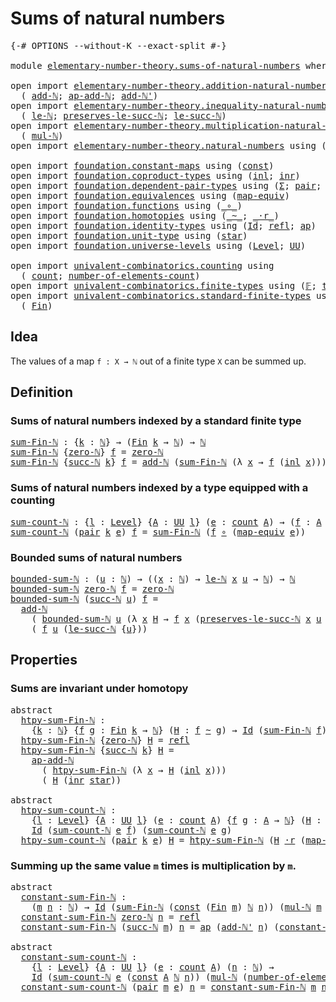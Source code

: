 # Sums of natural numbers

<pre class="Agda"><a id="36" class="Symbol">{-#</a> <a id="40" class="Keyword">OPTIONS</a> <a id="48" class="Pragma">--without-K</a> <a id="60" class="Pragma">--exact-split</a> <a id="74" class="Symbol">#-}</a>

<a id="79" class="Keyword">module</a> <a id="86" href="elementary-number-theory.sums-of-natural-numbers.html" class="Module">elementary-number-theory.sums-of-natural-numbers</a> <a id="135" class="Keyword">where</a>

<a id="142" class="Keyword">open</a> <a id="147" class="Keyword">import</a> <a id="154" href="elementary-number-theory.addition-natural-numbers.html" class="Module">elementary-number-theory.addition-natural-numbers</a> <a id="204" class="Keyword">using</a>
  <a id="212" class="Symbol">(</a> <a id="214" href="elementary-number-theory.addition-natural-numbers.html#988" class="Function">add-ℕ</a><a id="219" class="Symbol">;</a> <a id="221" href="elementary-number-theory.addition-natural-numbers.html#1104" class="Function">ap-add-ℕ</a><a id="229" class="Symbol">;</a> <a id="231" href="elementary-number-theory.addition-natural-numbers.html#1061" class="Function">add-ℕ&#39;</a><a id="237" class="Symbol">)</a>
<a id="239" class="Keyword">open</a> <a id="244" class="Keyword">import</a> <a id="251" href="elementary-number-theory.inequality-natural-numbers.html" class="Module">elementary-number-theory.inequality-natural-numbers</a> <a id="303" class="Keyword">using</a>
  <a id="311" class="Symbol">(</a> <a id="313" href="elementary-number-theory.inequality-natural-numbers.html#7781" class="Function">le-ℕ</a><a id="317" class="Symbol">;</a> <a id="319" href="elementary-number-theory.inequality-natural-numbers.html#9102" class="Function">preserves-le-succ-ℕ</a><a id="338" class="Symbol">;</a> <a id="340" href="elementary-number-theory.inequality-natural-numbers.html#11687" class="Function">le-succ-ℕ</a><a id="349" class="Symbol">)</a>
<a id="351" class="Keyword">open</a> <a id="356" class="Keyword">import</a> <a id="363" href="elementary-number-theory.multiplication-natural-numbers.html" class="Module">elementary-number-theory.multiplication-natural-numbers</a> <a id="419" class="Keyword">using</a>
  <a id="427" class="Symbol">(</a> <a id="429" href="elementary-number-theory.multiplication-natural-numbers.html#1176" class="Function">mul-ℕ</a><a id="434" class="Symbol">)</a>
<a id="436" class="Keyword">open</a> <a id="441" class="Keyword">import</a> <a id="448" href="elementary-number-theory.natural-numbers.html" class="Module">elementary-number-theory.natural-numbers</a> <a id="489" class="Keyword">using</a> <a id="495" class="Symbol">(</a><a id="496" href="elementary-number-theory.natural-numbers.html#1444" class="Datatype">ℕ</a><a id="497" class="Symbol">;</a> <a id="499" href="elementary-number-theory.natural-numbers.html#1465" class="InductiveConstructor">zero-ℕ</a><a id="505" class="Symbol">;</a> <a id="507" href="elementary-number-theory.natural-numbers.html#1478" class="InductiveConstructor">succ-ℕ</a><a id="513" class="Symbol">)</a>

<a id="516" class="Keyword">open</a> <a id="521" class="Keyword">import</a> <a id="528" href="foundation.constant-maps.html" class="Module">foundation.constant-maps</a> <a id="553" class="Keyword">using</a> <a id="559" class="Symbol">(</a><a id="560" href="foundation-core.constant-maps.html#203" class="Function">const</a><a id="565" class="Symbol">)</a>
<a id="567" class="Keyword">open</a> <a id="572" class="Keyword">import</a> <a id="579" href="foundation.coproduct-types.html" class="Module">foundation.coproduct-types</a> <a id="606" class="Keyword">using</a> <a id="612" class="Symbol">(</a><a id="613" href="foundation.coproduct-types.html#1239" class="InductiveConstructor">inl</a><a id="616" class="Symbol">;</a> <a id="618" href="foundation.coproduct-types.html#1262" class="InductiveConstructor">inr</a><a id="621" class="Symbol">)</a>
<a id="623" class="Keyword">open</a> <a id="628" class="Keyword">import</a> <a id="635" href="foundation.dependent-pair-types.html" class="Module">foundation.dependent-pair-types</a> <a id="667" class="Keyword">using</a> <a id="673" class="Symbol">(</a><a id="674" href="foundation-core.dependent-pair-types.html#502" class="Record">Σ</a><a id="675" class="Symbol">;</a> <a id="677" href="foundation-core.dependent-pair-types.html#575" class="InductiveConstructor">pair</a><a id="681" class="Symbol">;</a> <a id="683" href="foundation-core.dependent-pair-types.html#592" class="Field">pr1</a><a id="686" class="Symbol">;</a> <a id="688" href="foundation-core.dependent-pair-types.html#604" class="Field">pr2</a><a id="691" class="Symbol">)</a>
<a id="693" class="Keyword">open</a> <a id="698" class="Keyword">import</a> <a id="705" href="foundation.equivalences.html" class="Module">foundation.equivalences</a> <a id="729" class="Keyword">using</a> <a id="735" class="Symbol">(</a><a id="736" href="foundation-core.equivalences.html#1807" class="Function">map-equiv</a><a id="745" class="Symbol">)</a>
<a id="747" class="Keyword">open</a> <a id="752" class="Keyword">import</a> <a id="759" href="foundation.functions.html" class="Module">foundation.functions</a> <a id="780" class="Keyword">using</a> <a id="786" class="Symbol">(</a><a id="787" href="foundation-core.functions.html#407" class="Function Operator">_∘_</a><a id="790" class="Symbol">)</a>
<a id="792" class="Keyword">open</a> <a id="797" class="Keyword">import</a> <a id="804" href="foundation.homotopies.html" class="Module">foundation.homotopies</a> <a id="826" class="Keyword">using</a> <a id="832" class="Symbol">(</a><a id="833" href="foundation-core.homotopies.html#467" class="Function Operator">_~_</a><a id="836" class="Symbol">;</a> <a id="838" href="foundation-core.homotopies.html#1974" class="Function Operator">_·r_</a><a id="842" class="Symbol">)</a>
<a id="844" class="Keyword">open</a> <a id="849" class="Keyword">import</a> <a id="856" href="foundation.identity-types.html" class="Module">foundation.identity-types</a> <a id="882" class="Keyword">using</a> <a id="888" class="Symbol">(</a><a id="889" href="foundation-core.identity-types.html#641" class="Datatype">Id</a><a id="891" class="Symbol">;</a> <a id="893" href="foundation-core.identity-types.html#694" class="InductiveConstructor">refl</a><a id="897" class="Symbol">;</a> <a id="899" href="foundation-core.identity-types.html#2853" class="Function">ap</a><a id="901" class="Symbol">)</a>
<a id="903" class="Keyword">open</a> <a id="908" class="Keyword">import</a> <a id="915" href="foundation.unit-type.html" class="Module">foundation.unit-type</a> <a id="936" class="Keyword">using</a> <a id="942" class="Symbol">(</a><a id="943" href="foundation.unit-type.html#999" class="InductiveConstructor">star</a><a id="947" class="Symbol">)</a>
<a id="949" class="Keyword">open</a> <a id="954" class="Keyword">import</a> <a id="961" href="foundation.universe-levels.html" class="Module">foundation.universe-levels</a> <a id="988" class="Keyword">using</a> <a id="994" class="Symbol">(</a><a id="995" href="Agda.Primitive.html#597" class="Postulate">Level</a><a id="1000" class="Symbol">;</a> <a id="1002" href="foundation-core.universe-levels.html#222" class="Primitive">UU</a><a id="1004" class="Symbol">)</a>

<a id="1007" class="Keyword">open</a> <a id="1012" class="Keyword">import</a> <a id="1019" href="univalent-combinatorics.counting.html" class="Module">univalent-combinatorics.counting</a> <a id="1052" class="Keyword">using</a>
  <a id="1060" class="Symbol">(</a> <a id="1062" href="univalent-combinatorics.counting.html#1759" class="Function">count</a><a id="1067" class="Symbol">;</a> <a id="1069" href="univalent-combinatorics.counting.html#1887" class="Function">number-of-elements-count</a><a id="1093" class="Symbol">)</a>
<a id="1095" class="Keyword">open</a> <a id="1100" class="Keyword">import</a> <a id="1107" href="univalent-combinatorics.finite-types.html" class="Module">univalent-combinatorics.finite-types</a> <a id="1144" class="Keyword">using</a> <a id="1150" class="Symbol">(</a><a id="1151" href="univalent-combinatorics.finite-types.html#4455" class="Function">𝔽</a><a id="1152" class="Symbol">;</a> <a id="1154" href="univalent-combinatorics.finite-types.html#4503" class="Function">type-𝔽</a><a id="1160" class="Symbol">)</a>
<a id="1162" class="Keyword">open</a> <a id="1167" class="Keyword">import</a> <a id="1174" href="univalent-combinatorics.standard-finite-types.html" class="Module">univalent-combinatorics.standard-finite-types</a> <a id="1220" class="Keyword">using</a>
  <a id="1228" class="Symbol">(</a> <a id="1230" href="univalent-combinatorics.standard-finite-types.html#2085" class="Function">Fin</a><a id="1233" class="Symbol">)</a>
</pre>
## Idea

The values of a map `f : X → ℕ` out of a finite type `X` can be summed up.

## Definition

### Sums of natural numbers indexed by a standard finite type

<pre class="Agda"><a id="sum-Fin-ℕ"></a><a id="1411" href="elementary-number-theory.sums-of-natural-numbers.html#1411" class="Function">sum-Fin-ℕ</a> <a id="1421" class="Symbol">:</a> <a id="1423" class="Symbol">{</a><a id="1424" href="elementary-number-theory.sums-of-natural-numbers.html#1424" class="Bound">k</a> <a id="1426" class="Symbol">:</a> <a id="1428" href="elementary-number-theory.natural-numbers.html#1444" class="Datatype">ℕ</a><a id="1429" class="Symbol">}</a> <a id="1431" class="Symbol">→</a> <a id="1433" class="Symbol">(</a><a id="1434" href="univalent-combinatorics.standard-finite-types.html#2085" class="Function">Fin</a> <a id="1438" href="elementary-number-theory.sums-of-natural-numbers.html#1424" class="Bound">k</a> <a id="1440" class="Symbol">→</a> <a id="1442" href="elementary-number-theory.natural-numbers.html#1444" class="Datatype">ℕ</a><a id="1443" class="Symbol">)</a> <a id="1445" class="Symbol">→</a> <a id="1447" href="elementary-number-theory.natural-numbers.html#1444" class="Datatype">ℕ</a>
<a id="1449" href="elementary-number-theory.sums-of-natural-numbers.html#1411" class="Function">sum-Fin-ℕ</a> <a id="1459" class="Symbol">{</a><a id="1460" href="elementary-number-theory.natural-numbers.html#1465" class="InductiveConstructor">zero-ℕ</a><a id="1466" class="Symbol">}</a> <a id="1468" href="elementary-number-theory.sums-of-natural-numbers.html#1468" class="Bound">f</a> <a id="1470" class="Symbol">=</a> <a id="1472" href="elementary-number-theory.natural-numbers.html#1465" class="InductiveConstructor">zero-ℕ</a>
<a id="1479" href="elementary-number-theory.sums-of-natural-numbers.html#1411" class="Function">sum-Fin-ℕ</a> <a id="1489" class="Symbol">{</a><a id="1490" href="elementary-number-theory.natural-numbers.html#1478" class="InductiveConstructor">succ-ℕ</a> <a id="1497" href="elementary-number-theory.sums-of-natural-numbers.html#1497" class="Bound">k</a><a id="1498" class="Symbol">}</a> <a id="1500" href="elementary-number-theory.sums-of-natural-numbers.html#1500" class="Bound">f</a> <a id="1502" class="Symbol">=</a> <a id="1504" href="elementary-number-theory.addition-natural-numbers.html#988" class="Function">add-ℕ</a> <a id="1510" class="Symbol">(</a><a id="1511" href="elementary-number-theory.sums-of-natural-numbers.html#1411" class="Function">sum-Fin-ℕ</a> <a id="1521" class="Symbol">(λ</a> <a id="1524" href="elementary-number-theory.sums-of-natural-numbers.html#1524" class="Bound">x</a> <a id="1526" class="Symbol">→</a> <a id="1528" href="elementary-number-theory.sums-of-natural-numbers.html#1500" class="Bound">f</a> <a id="1530" class="Symbol">(</a><a id="1531" href="foundation.coproduct-types.html#1239" class="InductiveConstructor">inl</a> <a id="1535" href="elementary-number-theory.sums-of-natural-numbers.html#1524" class="Bound">x</a><a id="1536" class="Symbol">)))</a> <a id="1540" class="Symbol">(</a><a id="1541" href="elementary-number-theory.sums-of-natural-numbers.html#1500" class="Bound">f</a> <a id="1543" class="Symbol">(</a><a id="1544" href="foundation.coproduct-types.html#1262" class="InductiveConstructor">inr</a> <a id="1548" href="foundation.unit-type.html#999" class="InductiveConstructor">star</a><a id="1552" class="Symbol">))</a>
</pre>
### Sums of natural numbers indexed by a type equipped with a counting

<pre class="Agda"><a id="sum-count-ℕ"></a><a id="1640" href="elementary-number-theory.sums-of-natural-numbers.html#1640" class="Function">sum-count-ℕ</a> <a id="1652" class="Symbol">:</a> <a id="1654" class="Symbol">{</a><a id="1655" href="elementary-number-theory.sums-of-natural-numbers.html#1655" class="Bound">l</a> <a id="1657" class="Symbol">:</a> <a id="1659" href="Agda.Primitive.html#597" class="Postulate">Level</a><a id="1664" class="Symbol">}</a> <a id="1666" class="Symbol">{</a><a id="1667" href="elementary-number-theory.sums-of-natural-numbers.html#1667" class="Bound">A</a> <a id="1669" class="Symbol">:</a> <a id="1671" href="foundation-core.universe-levels.html#222" class="Primitive">UU</a> <a id="1674" href="elementary-number-theory.sums-of-natural-numbers.html#1655" class="Bound">l</a><a id="1675" class="Symbol">}</a> <a id="1677" class="Symbol">(</a><a id="1678" href="elementary-number-theory.sums-of-natural-numbers.html#1678" class="Bound">e</a> <a id="1680" class="Symbol">:</a> <a id="1682" href="univalent-combinatorics.counting.html#1759" class="Function">count</a> <a id="1688" href="elementary-number-theory.sums-of-natural-numbers.html#1667" class="Bound">A</a><a id="1689" class="Symbol">)</a> <a id="1691" class="Symbol">→</a> <a id="1693" class="Symbol">(</a><a id="1694" href="elementary-number-theory.sums-of-natural-numbers.html#1694" class="Bound">f</a> <a id="1696" class="Symbol">:</a> <a id="1698" href="elementary-number-theory.sums-of-natural-numbers.html#1667" class="Bound">A</a> <a id="1700" class="Symbol">→</a> <a id="1702" href="elementary-number-theory.natural-numbers.html#1444" class="Datatype">ℕ</a><a id="1703" class="Symbol">)</a> <a id="1705" class="Symbol">→</a> <a id="1707" href="elementary-number-theory.natural-numbers.html#1444" class="Datatype">ℕ</a>
<a id="1709" href="elementary-number-theory.sums-of-natural-numbers.html#1640" class="Function">sum-count-ℕ</a> <a id="1721" class="Symbol">(</a><a id="1722" href="foundation-core.dependent-pair-types.html#575" class="InductiveConstructor">pair</a> <a id="1727" href="elementary-number-theory.sums-of-natural-numbers.html#1727" class="Bound">k</a> <a id="1729" href="elementary-number-theory.sums-of-natural-numbers.html#1729" class="Bound">e</a><a id="1730" class="Symbol">)</a> <a id="1732" href="elementary-number-theory.sums-of-natural-numbers.html#1732" class="Bound">f</a> <a id="1734" class="Symbol">=</a> <a id="1736" href="elementary-number-theory.sums-of-natural-numbers.html#1411" class="Function">sum-Fin-ℕ</a> <a id="1746" class="Symbol">(</a><a id="1747" href="elementary-number-theory.sums-of-natural-numbers.html#1732" class="Bound">f</a> <a id="1749" href="foundation-core.functions.html#407" class="Function Operator">∘</a> <a id="1751" class="Symbol">(</a><a id="1752" href="foundation-core.equivalences.html#1807" class="Function">map-equiv</a> <a id="1762" href="elementary-number-theory.sums-of-natural-numbers.html#1729" class="Bound">e</a><a id="1763" class="Symbol">))</a>
</pre>
### Bounded sums of natural numbers

<pre class="Agda"><a id="bounded-sum-ℕ"></a><a id="1816" href="elementary-number-theory.sums-of-natural-numbers.html#1816" class="Function">bounded-sum-ℕ</a> <a id="1830" class="Symbol">:</a> <a id="1832" class="Symbol">(</a><a id="1833" href="elementary-number-theory.sums-of-natural-numbers.html#1833" class="Bound">u</a> <a id="1835" class="Symbol">:</a> <a id="1837" href="elementary-number-theory.natural-numbers.html#1444" class="Datatype">ℕ</a><a id="1838" class="Symbol">)</a> <a id="1840" class="Symbol">→</a> <a id="1842" class="Symbol">((</a><a id="1844" href="elementary-number-theory.sums-of-natural-numbers.html#1844" class="Bound">x</a> <a id="1846" class="Symbol">:</a> <a id="1848" href="elementary-number-theory.natural-numbers.html#1444" class="Datatype">ℕ</a><a id="1849" class="Symbol">)</a> <a id="1851" class="Symbol">→</a> <a id="1853" href="elementary-number-theory.inequality-natural-numbers.html#7781" class="Function">le-ℕ</a> <a id="1858" href="elementary-number-theory.sums-of-natural-numbers.html#1844" class="Bound">x</a> <a id="1860" href="elementary-number-theory.sums-of-natural-numbers.html#1833" class="Bound">u</a> <a id="1862" class="Symbol">→</a> <a id="1864" href="elementary-number-theory.natural-numbers.html#1444" class="Datatype">ℕ</a><a id="1865" class="Symbol">)</a> <a id="1867" class="Symbol">→</a> <a id="1869" href="elementary-number-theory.natural-numbers.html#1444" class="Datatype">ℕ</a>
<a id="1871" href="elementary-number-theory.sums-of-natural-numbers.html#1816" class="Function">bounded-sum-ℕ</a> <a id="1885" href="elementary-number-theory.natural-numbers.html#1465" class="InductiveConstructor">zero-ℕ</a> <a id="1892" href="elementary-number-theory.sums-of-natural-numbers.html#1892" class="Bound">f</a> <a id="1894" class="Symbol">=</a> <a id="1896" href="elementary-number-theory.natural-numbers.html#1465" class="InductiveConstructor">zero-ℕ</a>
<a id="1903" href="elementary-number-theory.sums-of-natural-numbers.html#1816" class="Function">bounded-sum-ℕ</a> <a id="1917" class="Symbol">(</a><a id="1918" href="elementary-number-theory.natural-numbers.html#1478" class="InductiveConstructor">succ-ℕ</a> <a id="1925" href="elementary-number-theory.sums-of-natural-numbers.html#1925" class="Bound">u</a><a id="1926" class="Symbol">)</a> <a id="1928" href="elementary-number-theory.sums-of-natural-numbers.html#1928" class="Bound">f</a> <a id="1930" class="Symbol">=</a>
  <a id="1934" href="elementary-number-theory.addition-natural-numbers.html#988" class="Function">add-ℕ</a>
    <a id="1944" class="Symbol">(</a> <a id="1946" href="elementary-number-theory.sums-of-natural-numbers.html#1816" class="Function">bounded-sum-ℕ</a> <a id="1960" href="elementary-number-theory.sums-of-natural-numbers.html#1925" class="Bound">u</a> <a id="1962" class="Symbol">(λ</a> <a id="1965" href="elementary-number-theory.sums-of-natural-numbers.html#1965" class="Bound">x</a> <a id="1967" href="elementary-number-theory.sums-of-natural-numbers.html#1967" class="Bound">H</a> <a id="1969" class="Symbol">→</a> <a id="1971" href="elementary-number-theory.sums-of-natural-numbers.html#1928" class="Bound">f</a> <a id="1973" href="elementary-number-theory.sums-of-natural-numbers.html#1965" class="Bound">x</a> <a id="1975" class="Symbol">(</a><a id="1976" href="elementary-number-theory.inequality-natural-numbers.html#9102" class="Function">preserves-le-succ-ℕ</a> <a id="1996" href="elementary-number-theory.sums-of-natural-numbers.html#1965" class="Bound">x</a> <a id="1998" href="elementary-number-theory.sums-of-natural-numbers.html#1925" class="Bound">u</a> <a id="2000" href="elementary-number-theory.sums-of-natural-numbers.html#1967" class="Bound">H</a><a id="2001" class="Symbol">)))</a>
    <a id="2009" class="Symbol">(</a> <a id="2011" href="elementary-number-theory.sums-of-natural-numbers.html#1928" class="Bound">f</a> <a id="2013" href="elementary-number-theory.sums-of-natural-numbers.html#1925" class="Bound">u</a> <a id="2015" class="Symbol">(</a><a id="2016" href="elementary-number-theory.inequality-natural-numbers.html#11687" class="Function">le-succ-ℕ</a> <a id="2026" class="Symbol">{</a><a id="2027" href="elementary-number-theory.sums-of-natural-numbers.html#1925" class="Bound">u</a><a id="2028" class="Symbol">}))</a>
</pre>
## Properties

### Sums are invariant under homotopy

<pre class="Agda"><a id="2099" class="Keyword">abstract</a>
  <a id="htpy-sum-Fin-ℕ"></a><a id="2110" href="elementary-number-theory.sums-of-natural-numbers.html#2110" class="Function">htpy-sum-Fin-ℕ</a> <a id="2125" class="Symbol">:</a>
    <a id="2131" class="Symbol">{</a><a id="2132" href="elementary-number-theory.sums-of-natural-numbers.html#2132" class="Bound">k</a> <a id="2134" class="Symbol">:</a> <a id="2136" href="elementary-number-theory.natural-numbers.html#1444" class="Datatype">ℕ</a><a id="2137" class="Symbol">}</a> <a id="2139" class="Symbol">{</a><a id="2140" href="elementary-number-theory.sums-of-natural-numbers.html#2140" class="Bound">f</a> <a id="2142" href="elementary-number-theory.sums-of-natural-numbers.html#2142" class="Bound">g</a> <a id="2144" class="Symbol">:</a> <a id="2146" href="univalent-combinatorics.standard-finite-types.html#2085" class="Function">Fin</a> <a id="2150" href="elementary-number-theory.sums-of-natural-numbers.html#2132" class="Bound">k</a> <a id="2152" class="Symbol">→</a> <a id="2154" href="elementary-number-theory.natural-numbers.html#1444" class="Datatype">ℕ</a><a id="2155" class="Symbol">}</a> <a id="2157" class="Symbol">(</a><a id="2158" href="elementary-number-theory.sums-of-natural-numbers.html#2158" class="Bound">H</a> <a id="2160" class="Symbol">:</a> <a id="2162" href="elementary-number-theory.sums-of-natural-numbers.html#2140" class="Bound">f</a> <a id="2164" href="foundation-core.homotopies.html#467" class="Function Operator">~</a> <a id="2166" href="elementary-number-theory.sums-of-natural-numbers.html#2142" class="Bound">g</a><a id="2167" class="Symbol">)</a> <a id="2169" class="Symbol">→</a> <a id="2171" href="foundation-core.identity-types.html#641" class="Datatype">Id</a> <a id="2174" class="Symbol">(</a><a id="2175" href="elementary-number-theory.sums-of-natural-numbers.html#1411" class="Function">sum-Fin-ℕ</a> <a id="2185" href="elementary-number-theory.sums-of-natural-numbers.html#2140" class="Bound">f</a><a id="2186" class="Symbol">)</a> <a id="2188" class="Symbol">(</a><a id="2189" href="elementary-number-theory.sums-of-natural-numbers.html#1411" class="Function">sum-Fin-ℕ</a> <a id="2199" href="elementary-number-theory.sums-of-natural-numbers.html#2142" class="Bound">g</a><a id="2200" class="Symbol">)</a>
  <a id="2204" href="elementary-number-theory.sums-of-natural-numbers.html#2110" class="Function">htpy-sum-Fin-ℕ</a> <a id="2219" class="Symbol">{</a><a id="2220" href="elementary-number-theory.natural-numbers.html#1465" class="InductiveConstructor">zero-ℕ</a><a id="2226" class="Symbol">}</a> <a id="2228" href="elementary-number-theory.sums-of-natural-numbers.html#2228" class="Bound">H</a> <a id="2230" class="Symbol">=</a> <a id="2232" href="foundation-core.identity-types.html#694" class="InductiveConstructor">refl</a>
  <a id="2239" href="elementary-number-theory.sums-of-natural-numbers.html#2110" class="Function">htpy-sum-Fin-ℕ</a> <a id="2254" class="Symbol">{</a><a id="2255" href="elementary-number-theory.natural-numbers.html#1478" class="InductiveConstructor">succ-ℕ</a> <a id="2262" href="elementary-number-theory.sums-of-natural-numbers.html#2262" class="Bound">k</a><a id="2263" class="Symbol">}</a> <a id="2265" href="elementary-number-theory.sums-of-natural-numbers.html#2265" class="Bound">H</a> <a id="2267" class="Symbol">=</a>
    <a id="2273" href="elementary-number-theory.addition-natural-numbers.html#1104" class="Function">ap-add-ℕ</a>
      <a id="2288" class="Symbol">(</a> <a id="2290" href="elementary-number-theory.sums-of-natural-numbers.html#2110" class="Function">htpy-sum-Fin-ℕ</a> <a id="2305" class="Symbol">(λ</a> <a id="2308" href="elementary-number-theory.sums-of-natural-numbers.html#2308" class="Bound">x</a> <a id="2310" class="Symbol">→</a> <a id="2312" href="elementary-number-theory.sums-of-natural-numbers.html#2265" class="Bound">H</a> <a id="2314" class="Symbol">(</a><a id="2315" href="foundation.coproduct-types.html#1239" class="InductiveConstructor">inl</a> <a id="2319" href="elementary-number-theory.sums-of-natural-numbers.html#2308" class="Bound">x</a><a id="2320" class="Symbol">)))</a>
      <a id="2330" class="Symbol">(</a> <a id="2332" href="elementary-number-theory.sums-of-natural-numbers.html#2265" class="Bound">H</a> <a id="2334" class="Symbol">(</a><a id="2335" href="foundation.coproduct-types.html#1262" class="InductiveConstructor">inr</a> <a id="2339" href="foundation.unit-type.html#999" class="InductiveConstructor">star</a><a id="2343" class="Symbol">))</a>

<a id="2347" class="Keyword">abstract</a>
  <a id="htpy-sum-count-ℕ"></a><a id="2358" href="elementary-number-theory.sums-of-natural-numbers.html#2358" class="Function">htpy-sum-count-ℕ</a> <a id="2375" class="Symbol">:</a>
    <a id="2381" class="Symbol">{</a><a id="2382" href="elementary-number-theory.sums-of-natural-numbers.html#2382" class="Bound">l</a> <a id="2384" class="Symbol">:</a> <a id="2386" href="Agda.Primitive.html#597" class="Postulate">Level</a><a id="2391" class="Symbol">}</a> <a id="2393" class="Symbol">{</a><a id="2394" href="elementary-number-theory.sums-of-natural-numbers.html#2394" class="Bound">A</a> <a id="2396" class="Symbol">:</a> <a id="2398" href="foundation-core.universe-levels.html#222" class="Primitive">UU</a> <a id="2401" href="elementary-number-theory.sums-of-natural-numbers.html#2382" class="Bound">l</a><a id="2402" class="Symbol">}</a> <a id="2404" class="Symbol">(</a><a id="2405" href="elementary-number-theory.sums-of-natural-numbers.html#2405" class="Bound">e</a> <a id="2407" class="Symbol">:</a> <a id="2409" href="univalent-combinatorics.counting.html#1759" class="Function">count</a> <a id="2415" href="elementary-number-theory.sums-of-natural-numbers.html#2394" class="Bound">A</a><a id="2416" class="Symbol">)</a> <a id="2418" class="Symbol">{</a><a id="2419" href="elementary-number-theory.sums-of-natural-numbers.html#2419" class="Bound">f</a> <a id="2421" href="elementary-number-theory.sums-of-natural-numbers.html#2421" class="Bound">g</a> <a id="2423" class="Symbol">:</a> <a id="2425" href="elementary-number-theory.sums-of-natural-numbers.html#2394" class="Bound">A</a> <a id="2427" class="Symbol">→</a> <a id="2429" href="elementary-number-theory.natural-numbers.html#1444" class="Datatype">ℕ</a><a id="2430" class="Symbol">}</a> <a id="2432" class="Symbol">(</a><a id="2433" href="elementary-number-theory.sums-of-natural-numbers.html#2433" class="Bound">H</a> <a id="2435" class="Symbol">:</a> <a id="2437" href="elementary-number-theory.sums-of-natural-numbers.html#2419" class="Bound">f</a> <a id="2439" href="foundation-core.homotopies.html#467" class="Function Operator">~</a> <a id="2441" href="elementary-number-theory.sums-of-natural-numbers.html#2421" class="Bound">g</a><a id="2442" class="Symbol">)</a> <a id="2444" class="Symbol">→</a>
    <a id="2450" href="foundation-core.identity-types.html#641" class="Datatype">Id</a> <a id="2453" class="Symbol">(</a><a id="2454" href="elementary-number-theory.sums-of-natural-numbers.html#1640" class="Function">sum-count-ℕ</a> <a id="2466" href="elementary-number-theory.sums-of-natural-numbers.html#2405" class="Bound">e</a> <a id="2468" href="elementary-number-theory.sums-of-natural-numbers.html#2419" class="Bound">f</a><a id="2469" class="Symbol">)</a> <a id="2471" class="Symbol">(</a><a id="2472" href="elementary-number-theory.sums-of-natural-numbers.html#1640" class="Function">sum-count-ℕ</a> <a id="2484" href="elementary-number-theory.sums-of-natural-numbers.html#2405" class="Bound">e</a> <a id="2486" href="elementary-number-theory.sums-of-natural-numbers.html#2421" class="Bound">g</a><a id="2487" class="Symbol">)</a>
  <a id="2491" href="elementary-number-theory.sums-of-natural-numbers.html#2358" class="Function">htpy-sum-count-ℕ</a> <a id="2508" class="Symbol">(</a><a id="2509" href="foundation-core.dependent-pair-types.html#575" class="InductiveConstructor">pair</a> <a id="2514" href="elementary-number-theory.sums-of-natural-numbers.html#2514" class="Bound">k</a> <a id="2516" href="elementary-number-theory.sums-of-natural-numbers.html#2516" class="Bound">e</a><a id="2517" class="Symbol">)</a> <a id="2519" href="elementary-number-theory.sums-of-natural-numbers.html#2519" class="Bound">H</a> <a id="2521" class="Symbol">=</a> <a id="2523" href="elementary-number-theory.sums-of-natural-numbers.html#2110" class="Function">htpy-sum-Fin-ℕ</a> <a id="2538" class="Symbol">(</a><a id="2539" href="elementary-number-theory.sums-of-natural-numbers.html#2519" class="Bound">H</a> <a id="2541" href="foundation-core.homotopies.html#1974" class="Function Operator">·r</a> <a id="2544" class="Symbol">(</a><a id="2545" href="foundation-core.equivalences.html#1807" class="Function">map-equiv</a> <a id="2555" href="elementary-number-theory.sums-of-natural-numbers.html#2516" class="Bound">e</a><a id="2556" class="Symbol">))</a>
</pre>
### Summing up the same value `m` times is multiplication by `m`.

<pre class="Agda"><a id="2639" class="Keyword">abstract</a>
  <a id="constant-sum-Fin-ℕ"></a><a id="2650" href="elementary-number-theory.sums-of-natural-numbers.html#2650" class="Function">constant-sum-Fin-ℕ</a> <a id="2669" class="Symbol">:</a>
    <a id="2675" class="Symbol">(</a><a id="2676" href="elementary-number-theory.sums-of-natural-numbers.html#2676" class="Bound">m</a> <a id="2678" href="elementary-number-theory.sums-of-natural-numbers.html#2678" class="Bound">n</a> <a id="2680" class="Symbol">:</a> <a id="2682" href="elementary-number-theory.natural-numbers.html#1444" class="Datatype">ℕ</a><a id="2683" class="Symbol">)</a> <a id="2685" class="Symbol">→</a> <a id="2687" href="foundation-core.identity-types.html#641" class="Datatype">Id</a> <a id="2690" class="Symbol">(</a><a id="2691" href="elementary-number-theory.sums-of-natural-numbers.html#1411" class="Function">sum-Fin-ℕ</a> <a id="2701" class="Symbol">(</a><a id="2702" href="foundation-core.constant-maps.html#203" class="Function">const</a> <a id="2708" class="Symbol">(</a><a id="2709" href="univalent-combinatorics.standard-finite-types.html#2085" class="Function">Fin</a> <a id="2713" href="elementary-number-theory.sums-of-natural-numbers.html#2676" class="Bound">m</a><a id="2714" class="Symbol">)</a> <a id="2716" href="elementary-number-theory.natural-numbers.html#1444" class="Datatype">ℕ</a> <a id="2718" href="elementary-number-theory.sums-of-natural-numbers.html#2678" class="Bound">n</a><a id="2719" class="Symbol">))</a> <a id="2722" class="Symbol">(</a><a id="2723" href="elementary-number-theory.multiplication-natural-numbers.html#1176" class="Function">mul-ℕ</a> <a id="2729" href="elementary-number-theory.sums-of-natural-numbers.html#2676" class="Bound">m</a> <a id="2731" href="elementary-number-theory.sums-of-natural-numbers.html#2678" class="Bound">n</a><a id="2732" class="Symbol">)</a>
  <a id="2736" href="elementary-number-theory.sums-of-natural-numbers.html#2650" class="Function">constant-sum-Fin-ℕ</a> <a id="2755" href="elementary-number-theory.natural-numbers.html#1465" class="InductiveConstructor">zero-ℕ</a> <a id="2762" href="elementary-number-theory.sums-of-natural-numbers.html#2762" class="Bound">n</a> <a id="2764" class="Symbol">=</a> <a id="2766" href="foundation-core.identity-types.html#694" class="InductiveConstructor">refl</a>
  <a id="2773" href="elementary-number-theory.sums-of-natural-numbers.html#2650" class="Function">constant-sum-Fin-ℕ</a> <a id="2792" class="Symbol">(</a><a id="2793" href="elementary-number-theory.natural-numbers.html#1478" class="InductiveConstructor">succ-ℕ</a> <a id="2800" href="elementary-number-theory.sums-of-natural-numbers.html#2800" class="Bound">m</a><a id="2801" class="Symbol">)</a> <a id="2803" href="elementary-number-theory.sums-of-natural-numbers.html#2803" class="Bound">n</a> <a id="2805" class="Symbol">=</a> <a id="2807" href="foundation-core.identity-types.html#2853" class="Function">ap</a> <a id="2810" class="Symbol">(</a><a id="2811" href="elementary-number-theory.addition-natural-numbers.html#1061" class="Function">add-ℕ&#39;</a> <a id="2818" href="elementary-number-theory.sums-of-natural-numbers.html#2803" class="Bound">n</a><a id="2819" class="Symbol">)</a> <a id="2821" class="Symbol">(</a><a id="2822" href="elementary-number-theory.sums-of-natural-numbers.html#2650" class="Function">constant-sum-Fin-ℕ</a> <a id="2841" href="elementary-number-theory.sums-of-natural-numbers.html#2800" class="Bound">m</a> <a id="2843" href="elementary-number-theory.sums-of-natural-numbers.html#2803" class="Bound">n</a><a id="2844" class="Symbol">)</a>

<a id="2847" class="Keyword">abstract</a>
  <a id="constant-sum-count-ℕ"></a><a id="2858" href="elementary-number-theory.sums-of-natural-numbers.html#2858" class="Function">constant-sum-count-ℕ</a> <a id="2879" class="Symbol">:</a>
    <a id="2885" class="Symbol">{</a><a id="2886" href="elementary-number-theory.sums-of-natural-numbers.html#2886" class="Bound">l</a> <a id="2888" class="Symbol">:</a> <a id="2890" href="Agda.Primitive.html#597" class="Postulate">Level</a><a id="2895" class="Symbol">}</a> <a id="2897" class="Symbol">{</a><a id="2898" href="elementary-number-theory.sums-of-natural-numbers.html#2898" class="Bound">A</a> <a id="2900" class="Symbol">:</a> <a id="2902" href="foundation-core.universe-levels.html#222" class="Primitive">UU</a> <a id="2905" href="elementary-number-theory.sums-of-natural-numbers.html#2886" class="Bound">l</a><a id="2906" class="Symbol">}</a> <a id="2908" class="Symbol">(</a><a id="2909" href="elementary-number-theory.sums-of-natural-numbers.html#2909" class="Bound">e</a> <a id="2911" class="Symbol">:</a> <a id="2913" href="univalent-combinatorics.counting.html#1759" class="Function">count</a> <a id="2919" href="elementary-number-theory.sums-of-natural-numbers.html#2898" class="Bound">A</a><a id="2920" class="Symbol">)</a> <a id="2922" class="Symbol">(</a><a id="2923" href="elementary-number-theory.sums-of-natural-numbers.html#2923" class="Bound">n</a> <a id="2925" class="Symbol">:</a> <a id="2927" href="elementary-number-theory.natural-numbers.html#1444" class="Datatype">ℕ</a><a id="2928" class="Symbol">)</a> <a id="2930" class="Symbol">→</a>
    <a id="2936" href="foundation-core.identity-types.html#641" class="Datatype">Id</a> <a id="2939" class="Symbol">(</a><a id="2940" href="elementary-number-theory.sums-of-natural-numbers.html#1640" class="Function">sum-count-ℕ</a> <a id="2952" href="elementary-number-theory.sums-of-natural-numbers.html#2909" class="Bound">e</a> <a id="2954" class="Symbol">(</a><a id="2955" href="foundation-core.constant-maps.html#203" class="Function">const</a> <a id="2961" href="elementary-number-theory.sums-of-natural-numbers.html#2898" class="Bound">A</a> <a id="2963" href="elementary-number-theory.natural-numbers.html#1444" class="Datatype">ℕ</a> <a id="2965" href="elementary-number-theory.sums-of-natural-numbers.html#2923" class="Bound">n</a><a id="2966" class="Symbol">))</a> <a id="2969" class="Symbol">(</a><a id="2970" href="elementary-number-theory.multiplication-natural-numbers.html#1176" class="Function">mul-ℕ</a> <a id="2976" class="Symbol">(</a><a id="2977" href="univalent-combinatorics.counting.html#1887" class="Function">number-of-elements-count</a> <a id="3002" href="elementary-number-theory.sums-of-natural-numbers.html#2909" class="Bound">e</a><a id="3003" class="Symbol">)</a> <a id="3005" href="elementary-number-theory.sums-of-natural-numbers.html#2923" class="Bound">n</a><a id="3006" class="Symbol">)</a>
  <a id="3010" href="elementary-number-theory.sums-of-natural-numbers.html#2858" class="Function">constant-sum-count-ℕ</a> <a id="3031" class="Symbol">(</a><a id="3032" href="foundation-core.dependent-pair-types.html#575" class="InductiveConstructor">pair</a> <a id="3037" href="elementary-number-theory.sums-of-natural-numbers.html#3037" class="Bound">m</a> <a id="3039" href="elementary-number-theory.sums-of-natural-numbers.html#3039" class="Bound">e</a><a id="3040" class="Symbol">)</a> <a id="3042" href="elementary-number-theory.sums-of-natural-numbers.html#3042" class="Bound">n</a> <a id="3044" class="Symbol">=</a> <a id="3046" href="elementary-number-theory.sums-of-natural-numbers.html#2650" class="Function">constant-sum-Fin-ℕ</a> <a id="3065" href="elementary-number-theory.sums-of-natural-numbers.html#3037" class="Bound">m</a> <a id="3067" href="elementary-number-theory.sums-of-natural-numbers.html#3042" class="Bound">n</a>
</pre>